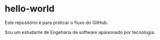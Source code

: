 # hello-world
Este repositório é para praticar o fluxo do GitHub.


Sou um estudante de Engeharia de software apaixonado por tecnologia.
